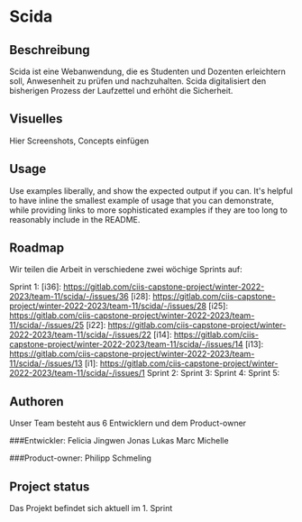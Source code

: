 # Scida

## Beschreibung
Scida ist eine Webanwendung, die es Studenten und Dozenten erleichtern soll, Anwesenheit zu prüfen und nachzuhalten.
Scida digitalisiert den bisherigen Prozess der Laufzettel und erhöht die Sicherheit.

## Visuelles
Hier Screenshots, Concepts einfügen

## Usage
Use examples liberally, and show the expected output if you can. It's helpful to have inline the smallest example of usage that you can demonstrate, while providing links to more sophisticated examples if they are too long to reasonably include in the README.

## Roadmap
Wir teilen die Arbeit in verschiedene zwei wöchige Sprints auf:

Sprint 1:
[i36]: https://gitlab.com/ciis-capstone-project/winter-2022-2023/team-11/scida/-/issues/36
[i28]: https://gitlab.com/ciis-capstone-project/winter-2022-2023/team-11/scida/-/issues/28
[i25]: https://gitlab.com/ciis-capstone-project/winter-2022-2023/team-11/scida/-/issues/25
[i22]: https://gitlab.com/ciis-capstone-project/winter-2022-2023/team-11/scida/-/issues/22
[i14]: https://gitlab.com/ciis-capstone-project/winter-2022-2023/team-11/scida/-/issues/14
[i13]: https://gitlab.com/ciis-capstone-project/winter-2022-2023/team-11/scida/-/issues/13
[i1]: https://gitlab.com/ciis-capstone-project/winter-2022-2023/team-11/scida/-/issues/1
Sprint 2:
Sprint 3:
Sprint 4:
Sprint 5:


## Authoren
Unser Team besteht aus 6 Entwicklern und dem Product-owner

###Entwickler:
Felicia
Jingwen
Jonas
Lukas
Marc
Michelle

###Product-owner:
Philipp Schmeling


## Project status
Das Projekt befindet sich aktuell im 1. Sprint
